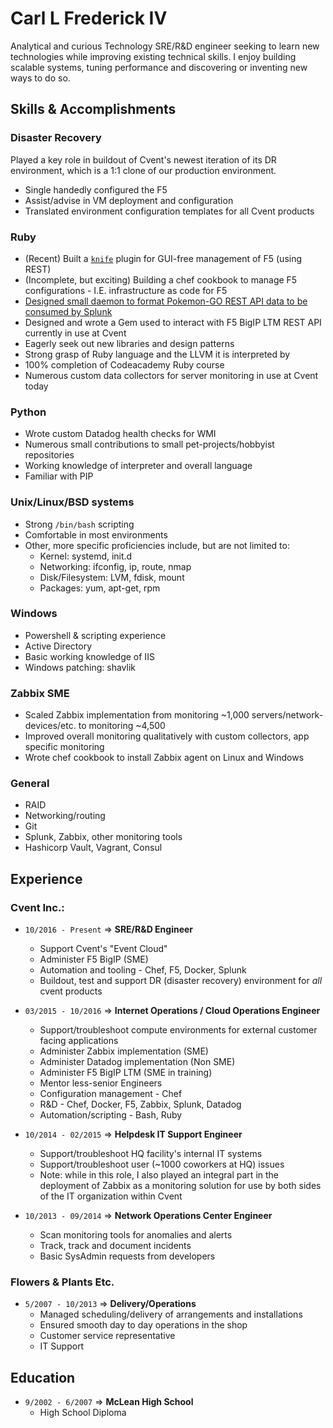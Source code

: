 # Carl L Frederick IV
Analytical and curious Technology SRE/R&D engineer seeking to learn new technologies while improving existing technical skills. I enjoy building scalable systems, tuning performance and discovering or inventing new ways to do so.

## Skills & Accomplishments
### Disaster Recovery
Played a key role in buildout of Cvent's newest iteration of its DR environment, which is a 1:1 clone of our production environment.
+ Single handedly configured the F5
+ Assist/advise in VM deployment and configuration
+ Translated environment configuration templates for all Cvent products

### Ruby
+ (Recent) Built a [`knife`](https://docs.chef.io/knife.html) plugin for GUI-free management of F5 (using REST)
+ (Incomplete, but exciting) Building a chef cookbook to manage F5 configurations - I.E. infrastructure as code for F5
+ [Designed small daemon to format Pokemon-GO REST API data to be consumed by Splunk](https://github.com/galvertez/pokemon-get)
+ Designed and wrote a Gem used to interact with F5 BigIP LTM REST API currently in use at Cvent
+ Eagerly seek out new libraries and design patterns
+ Strong grasp of Ruby language and the LLVM it is interpreted by
+ 100% completion of Codeacademy Ruby course
+ Numerous custom data collectors for server monitoring in use at Cvent today

### Python
+ Wrote custom Datadog health checks for WMI
+ Numerous small contributions to small pet-projects/hobbyist repositories
+ Working knowledge of interpreter and overall language
+ Familiar with PIP

### Unix/Linux/BSD systems
+ Strong `/bin/bash` scripting
+ Comfortable in most environments
+ Other, more specific proficiencies include, but are not limited to:
  + Kernel: systemd, init.d
  + Networking: ifconfig, ip, route, nmap
  + Disk/Filesystem: LVM, fdisk, mount
  + Packages: yum, apt-get, rpm

### Windows
+ Powershell & scripting experience
+ Active Directory
+ Basic working knowledge of IIS
+ Windows patching: shavlik

### Zabbix SME
+ Scaled Zabbix implementation from monitoring ~1,000 servers/network-devices/etc. to monitoring ~4,500
+ Improved overall monitoring qualitatively with custom collectors, app specific monitoring
+ Wrote chef cookbook to install Zabbix agent on Linux and Windows

### General
+ RAID
+ Networking/routing
+ Git
+ Splunk, Zabbix, other monitoring tools
+ Hashicorp Vault, Vagrant, Consul

## Experience
### Cvent Inc.:
+ `10/2016 - Present` => **SRE/R&D Engineer**
  + Support Cvent's "Event Cloud"
  + Administer F5 BigIP (SME)
  + Automation and tooling - Chef, F5, Docker, Splunk
  + Buildout, test and support DR (disaster recovery) environment for _all_ cvent products


+ `03/2015 - 10/2016` => **Internet Operations / Cloud Operations Engineer**
  + Support/troubleshoot compute environments for external customer facing applications
  + Administer Zabbix implementation (SME)
  + Administer Datadog implementation (Non SME)
  + Administer F5 BigIP LTM (SME in training)
  + Mentor less-senior Engineers
  + Configuration management - Chef
  + R&D - Chef, Docker, F5, Zabbix, Splunk, Datadog
  + Automation/scripting - Bash, Ruby


+ `10/2014 - 02/2015` => **Helpdesk IT Support Engineer**
  + Support/troubleshoot HQ facility's internal IT systems
  + Support/troubleshoot user (~1000 coworkers at HQ) issues
  + Note: while in this role, I also played an integral part in the deployment of Zabbix as a monitoring solution for use by both sides of the IT organization within Cvent


+ `10/2013 - 09/2014` => **Network Operations Center Engineer**
  + Scan monitoring tools for anomalies and alerts
  + Track, track and document incidents
  + Basic SysAdmin requests from developers


### Flowers & Plants Etc.
+ `5/2007 - 10/2013` => **Delivery/Operations**
  + Managed scheduling/delivery of arrangements and installations
  + Ensured smooth day to day operations in the shop
  + Customer service representative
  + IT Support

## Education
+ `9/2002 - 6/2007` => **McLean High School**
  + High School Diploma
